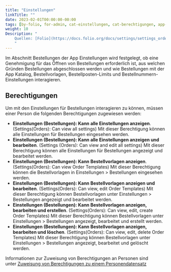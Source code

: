 ```yaml
---
title: "Einstellungen"
linkTitle: ""
date: 2023-02-01T00:00:00-00:00
tags: [by-folio, for-admin, cat-einstellungen, cat-berechtigungen, app-bestellungen]
weight: 10
Description: "
    Quellen: [Folio](https://docs.folio.org/docs/settings/settings_orders/settings_orders/) & [GBV](https://info.gbv.de/pages/viewpage.action?pageId=851345510)
    "
---
```


Im Abschnitt Bestellungen der App Einstellungen wird festgelegt, ob eine Genehmigung für das Öffnen von Bestellungen erforderlich ist, aus welchen Gründen Bestellungen abgeschlossen werden und wie Bestellungen mit der App Katalog, Bestellvorlagen, Bestellposten-Limits und Bestellnummern-Einstellungen interagieren.

## Berechtigungen

Um mit den Einstellungen für Bestellungen interagieren zu können, müssen einer Person die folgenden Berechtigungen zugewiesen werden:

-   **Einstellungen (Bestellungen): Kann alle Einstellungen anzeigen**. (Settings(Orders): Can view all settings)
    Mit dieser Berechtigung können alle Einstellungen für Bestellungen eingesehen werden.
-   **Einstellungen (Bestellungen): Kann alle Einstellungen anzeigen und bearbeiten**. (Settings (Orders): Can view and edit all settings)
    Mit dieser Berechtigung können alle Einstellungen für Bestellungen angezeigt und bearbeitet werden.
-   **Einstellungen (Bestellungen): Kann Bestellvorlagen anzeigen**.  (Settings(Orders): Can view Order Templates)
    Mit dieser Berechtigung können die Bestellvorlagen in Einstellungen > Bestellungen eingesehen werden.
-   **Einstellungen (Bestellungen): Kann Bestellvorlagen anzeigen und bearbeiten**. (Settings(Orders): Can view, edit Order Templates)
    Mit dieser Berechtigung können Bestellvorlagen unter Einstellungen > Bestellungen angezeigt und bearbeitet werden.
-   **Einstellungen (Bestellungen): Kann Bestellvorlagen anzeigen, bearbeiten und erstellen**. (Settings(Orders): Can view, edit, create Order Templates)
    Mit dieser Berechtigung können Bestellvorlagen unter Einstellungen > Bestellungen angezeigt, bearbeitet und erstellt werden.
-   **Einstellungen (Bestellungen): Kann Bestellvorlagen anzeigen, bearbeiten und löschen**. (Settings(Orders): Can view, edit, delete Order Templates)
    Mit dieser Berechtigung können Bestellvorlagen unter Einstellungen > Bestellungen angezeigt, bearbeitet und gelöscht werden.

Informationen zur Zuweisung von Berechtigungen an Personen sind unter [Zuweisung von Berechtigungen zu einem Personendatensatz](https://info.gbv.de/display/FOLIOGBVEXTERN/VZG+%5BPersonen%5D+-+Berechtigungskonzepte)
